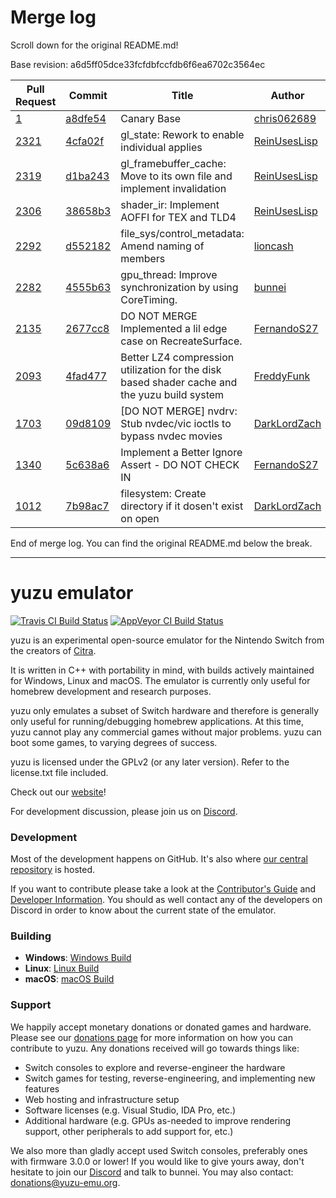 # Merge log

Scroll down for the original README.md!

Base revision: a6d5ff05dce33fcfdbfccfdb6f6ea6702c3564ec

|Pull Request|Commit|Title|Author|Merged?|
|----|----|----|----|----|
|[1](https://github.com/yuzu-emu/yuzu-canary/pull/1)|[a8dfe54](https://github.com/yuzu-emu/yuzu-canary/pull/1/files/)|Canary Base|[chris062689](https://github.com/chris062689)|Yes|
|[2321](https://github.com/yuzu-emu/yuzu/pull/2321)|[4cfa02f](https://github.com/yuzu-emu/yuzu/pull/2321/files/)|gl_state: Rework to enable individual applies|[ReinUsesLisp](https://github.com/ReinUsesLisp)|Yes|
|[2319](https://github.com/yuzu-emu/yuzu/pull/2319)|[d1ba243](https://github.com/yuzu-emu/yuzu/pull/2319/files/)|gl_framebuffer_cache: Move to its own file and implement invalidation|[ReinUsesLisp](https://github.com/ReinUsesLisp)|Yes|
|[2306](https://github.com/yuzu-emu/yuzu/pull/2306)|[38658b3](https://github.com/yuzu-emu/yuzu/pull/2306/files/)|shader_ir: Implement AOFFI for TEX and TLD4|[ReinUsesLisp](https://github.com/ReinUsesLisp)|Yes|
|[2292](https://github.com/yuzu-emu/yuzu/pull/2292)|[d552182](https://github.com/yuzu-emu/yuzu/pull/2292/files/)|file_sys/control_metadata: Amend naming of members|[lioncash](https://github.com/lioncash)|Yes|
|[2282](https://github.com/yuzu-emu/yuzu/pull/2282)|[4555b63](https://github.com/yuzu-emu/yuzu/pull/2282/files/)|gpu_thread: Improve synchronization by using CoreTiming.|[bunnei](https://github.com/bunnei)|Yes|
|[2135](https://github.com/yuzu-emu/yuzu/pull/2135)|[2677cc8](https://github.com/yuzu-emu/yuzu/pull/2135/files/)|DO NOT MERGE Implemented a lil edge case on RecreateSurface.|[FernandoS27](https://github.com/FernandoS27)|Yes|
|[2093](https://github.com/yuzu-emu/yuzu/pull/2093)|[4fad477](https://github.com/yuzu-emu/yuzu/pull/2093/files/)|Better LZ4 compression utilization for the disk based shader cache and the yuzu build system|[FreddyFunk](https://github.com/FreddyFunk)|Yes|
|[1703](https://github.com/yuzu-emu/yuzu/pull/1703)|[09d8109](https://github.com/yuzu-emu/yuzu/pull/1703/files/)|[DO NOT MERGE] nvdrv: Stub nvdec/vic ioctls to bypass nvdec movies|[DarkLordZach](https://github.com/DarkLordZach)|Yes|
|[1340](https://github.com/yuzu-emu/yuzu/pull/1340)|[5c638a6](https://github.com/yuzu-emu/yuzu/pull/1340/files/)|Implement a Better Ignore Assert - DO NOT CHECK IN|[FernandoS27](https://github.com/FernandoS27)|Yes|
|[1012](https://github.com/yuzu-emu/yuzu/pull/1012)|[7b98ac7](https://github.com/yuzu-emu/yuzu/pull/1012/files/)|filesystem: Create directory if it dosen't exist on open|[DarkLordZach](https://github.com/DarkLordZach)|Yes|


End of merge log. You can find the original README.md below the break.

------

yuzu emulator
=============
[![Travis CI Build Status](https://travis-ci.org/yuzu-emu/yuzu.svg?branch=master)](https://travis-ci.org/yuzu-emu/yuzu)
[![AppVeyor CI Build Status](https://ci.appveyor.com/api/projects/status/77k97svb2usreu68?svg=true)](https://ci.appveyor.com/project/bunnei/yuzu)

yuzu is an experimental open-source emulator for the Nintendo Switch from the creators of [Citra](https://citra-emu.org/).

It is written in C++ with portability in mind, with builds actively maintained for Windows, Linux and macOS. The emulator is currently only useful for homebrew development and research purposes.

yuzu only emulates a subset of Switch hardware and therefore is generally only useful for running/debugging homebrew applications. At this time, yuzu cannot play any commercial games without major problems. yuzu can boot some games, to varying degrees of success.

yuzu is licensed under the GPLv2 (or any later version). Refer to the license.txt file included.

Check out our [website](https://yuzu-emu.org/)!

For development discussion, please join us on [Discord](https://discord.gg/XQV6dn9).

### Development

Most of the development happens on GitHub. It's also where [our central repository](https://github.com/yuzu-emu/yuzu) is hosted.

If you want to contribute please take a look at the [Contributor's Guide](CONTRIBUTING.md) and [Developer Information](https://github.com/yuzu-emu/yuzu/wiki/Developer-Information). You should as well contact any of the developers on Discord in order to know about the current state of the emulator.

### Building

* __Windows__: [Windows Build](https://github.com/yuzu-emu/yuzu/wiki/Building-For-Windows)
* __Linux__: [Linux Build](https://github.com/yuzu-emu/yuzu/wiki/Building-For-Linux)
* __macOS__: [macOS Build](https://github.com/yuzu-emu/yuzu/wiki/Building-for-macOS)


### Support
We happily accept monetary donations or donated games and hardware. Please see our [donations page](https://yuzu-emu.org/donate/) for more information on how you can contribute to yuzu. Any donations received will go towards things like:
* Switch consoles to explore and reverse-engineer the hardware
* Switch games for testing, reverse-engineering, and implementing new features
* Web hosting and infrastructure setup
* Software licenses (e.g. Visual Studio, IDA Pro, etc.)
* Additional hardware (e.g. GPUs as-needed to improve rendering support, other peripherals to add support for, etc.)

We also more than gladly accept used Switch consoles, preferably ones with firmware 3.0.0 or lower! If you would like to give yours away, don't hesitate to join our [Discord](https://discord.gg/VXqngT3) and talk to bunnei. You may also contact: donations@yuzu-emu.org.
